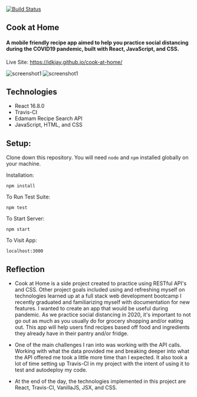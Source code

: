 [![Build Status](https://travis-ci.org/idkjay/cook-at-home.svg?branch=master)](https://travis-ci.org/idkjay/cook-at-home)

## Cook at Home

#### A mobile friendly recipe app aimed to help you practice social distancing during the COVID19 pandemic, built with React, JavaScript, and CSS. 

Live Site: https://idkjay.github.io/cook-at-home/

![screenshot1](https://i.imgur.com/aeELxG1.png)
![screenshot1](https://i.imgur.com/vohf0L6.png)

## Technologies

* React 16.8.0
* Travis-CI
* Edamam Recipe Search API
* JavaScript, HTML, and CSS

## Setup:  

Clone down this repository. You will need `node` and `npm` installed globally on your machine.  

Installation:

`npm install`  

To Run Test Suite:  

`npm test`  

To Start Server:

`npm start`  

To Visit App:

`localhost:3000`  

## Reflection

  - Cook at Home is a side project created to practice using RESTful API's and CSS. Other project goals included using and refreshing myself on technologies learned up at a full stack web development bootcamp I recently graduated and familiarizing myself with documentation for new features. I wanted to create an app that would be useful during pandemic. As we practice social distancing in 2020, it's important to not go out as much as you usually do for grocery shopping and/or eating out. This app will help users find recipes based off food and ingredients they already have in their pantry and/or fridge.
  
  - One of the main challenges I ran into was working with the API calls. Working with what the data provided me and breaking deeper into what the API offered me took a little more time than I expected. It also took a lot of time setting up Travis-CI in my project with the intent of using it to test and autodeploy my code.
  
  - At the end of the day, the technologies implemented in this project are React, Travis-CI, VanillaJS, JSX, and CSS. 
